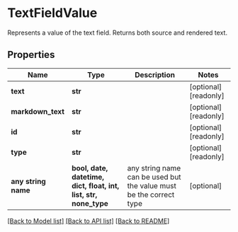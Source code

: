 # TextFieldValue

Represents a value of the text field. Returns both source and rendered text.

## Properties
Name | Type | Description | Notes
------------ | ------------- | ------------- | -------------
**text** | **str** |  | [optional] [readonly] 
**markdown_text** | **str** |  | [optional] [readonly] 
**id** | **str** |  | [optional] [readonly] 
**type** | **str** |  | [optional] [readonly] 
**any string name** | **bool, date, datetime, dict, float, int, list, str, none_type** | any string name can be used but the value must be the correct type | [optional]

[[Back to Model list]](../README.md#documentation-for-models) [[Back to API list]](../README.md#documentation-for-api-endpoints) [[Back to README]](../README.md)


